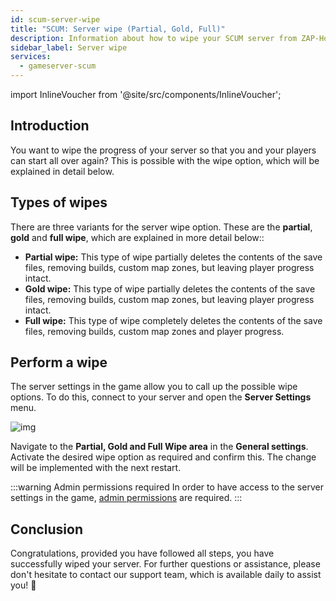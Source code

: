 ```yaml
---
id: scum-server-wipe
title: "SCUM: Server wipe (Partial, Gold, Full)"
description: Information about how to wipe your SCUM server from ZAP-Hosting 
sidebar_label: Server wipe
services:
  - gameserver-scum
---
```


import InlineVoucher from '@site/src/components/InlineVoucher';


## Introduction
You want to wipe the progress of your server so that you and your players can start all over again? This is possible with the wipe option, which will be explained in detail below.

<InlineVoucher />



## Types of wipes

There are three variants for the server wipe option. These are the **partial**, **gold** and **full wipe**, which are explained in more detail below::

- **Partial wipe:** This type of wipe partially deletes the contents of the save files, removing builds, custom map zones, but leaving player progress intact.
- **Gold wipe:** This type of wipe partially deletes the contents of the save files, removing builds, custom map zones, but leaving player progress intact.
- **Full wipe:** This type of wipe completely deletes the contents of the save files, removing builds, custom map zones and player progress.



## Perform a wipe

The server settings in the game allow you to call up the possible wipe options. To do this, connect to your server and open the **Server Settings** menu.

![img](https://screensaver01.zap-hosting.com/index.php/s/4F7ni5erqNfQwfn/download)

Navigate to the **Partial, Gold and Full Wipe area** in the **General settings**. Activate the desired wipe option as required and confirm this. The change will be implemented with the next restart.

:::warning  Admin permissions required
In order to have access to the server settings in the game, [admin permissions](scum-becomeadmin.md) are required.
:::

## Conclusion

Congratulations, provided you have followed all steps, you have successfully wiped your server. For further questions or assistance, please don't hesitate to contact our support team, which is available daily to assist you! 🙂

<InlineVoucher />
